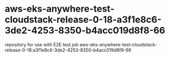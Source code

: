 # aws-eks-anywhere-test-cloudstack-release-0-18-a3f1e8c6-3de2-4253-8350-b4acc019d8f8-66
repository for use with E2E test job aws-eks-anywhere-test-cloudstack-release-0-18:a3f1e8c6-3de2-4253-8350-b4acc019d8f8-66

